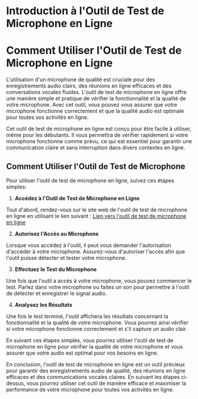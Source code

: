 Introduction à l'Outil de Test de Microphone en Ligne
=====================================================

Comment Utiliser l'Outil de Test de Microphone en Ligne
=======================================================

L'utilisation d'un microphone de qualité est cruciale pour des enregistrements audio clairs, des réunions en ligne efficaces et des conversations vocales fluides. L'outil de test de microphone en ligne offre une manière simple et pratique de vérifier la fonctionnalité et la qualité de votre microphone. Avec cet outil, vous pouvez vous assurer que votre microphone fonctionne correctement et que la qualité audio est optimale pour toutes vos activités en ligne.

Cet outil de test de microphone en ligne est conçu pour être facile à utiliser, même pour les débutants. Il vous permettra de vérifier rapidement si votre microphone fonctionne comme prévu, ce qui est essentiel pour garantir une communication claire et sans interruption dans divers contextes en ligne.

Comment Utiliser l'Outil de Test de Microphone
----------------------------------------------

Pour utiliser l'outil de test de microphone en ligne, suivez ces étapes simples:

1. **Accédez à l'Outil de Test de Microphone en Ligne**

Tout d'abord, rendez-vous sur le site web de l'outil de test de microphone en ligne en utilisant le lien suivant : [Lien vers l'outil de test de microphone en ligne](https://www.onlinecalculatorsfree.com/fr/tools/microphone-test.html)

2. **Autorisez l'Accès au Microphone**

Lorsque vous accédez à l'outil, il peut vous demander l'autorisation d'accéder à votre microphone. Assurez-vous d'autoriser l'accès afin que l'outil puisse détecter et tester votre microphone.

3. **Effectuez le Test du Microphone**

Une fois que l'outil a accès à votre microphone, vous pouvez commencer le test. Parlez dans votre microphone ou faites un son pour permettre à l'outil de détecter et enregistrer le signal audio.

4. **Analysez les Résultats**

Une fois le test terminé, l'outil affichera les résultats concernant la fonctionnalité et la qualité de votre microphone. Vous pourrez ainsi vérifier si votre microphone fonctionne correctement et s'il capture un audio clair.

En suivant ces étapes simples, vous pourrez utiliser l'outil de test de microphone en ligne pour vérifier la qualité de votre microphone et vous assurer que votre audio est optimal pour vos besoins en ligne.

En conclusion, l'outil de test de microphone en ligne est un outil précieux pour garantir des enregistrements audio de qualité, des réunions en ligne efficaces et des communications vocales claires. En suivant les étapes ci-dessus, vous pourrez utiliser cet outil de manière efficace et maximiser la performance de votre microphone pour toutes vos activités en ligne.